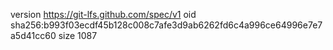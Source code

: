 version https://git-lfs.github.com/spec/v1
oid sha256:b993f03ecdf45b128c008c7afe3d9ab6262fd6c4a996ce64996e7e7a5d41cc60
size 1087
